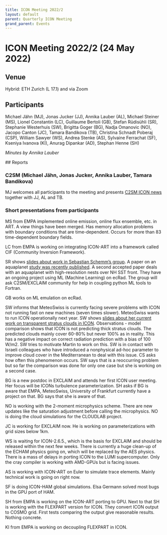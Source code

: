 ```yaml
---
title: ICON Meeting 2022/2
layout: default
parent: Quarterly ICON Meeting
grand_parent: Events
---
```

# ICON Meeting 2022/2 (24 May 2022)

## Venue
Hybrid: ETH Zurich (L 17.1) and via Zoom

## Participants
Michael Jähn (MJ), Jonas Jucker (JJ), Annika Lauber (AL), Michael Steiner (MS), Lionel Constantin (LC), Guillaume Bertoli (GB), Stefan Rüdisühli (SR), Stephanie Westerhuis (SW), Brigitta Goger (BG), Nadja Omanovic (NO), Jacopo Canton (JC), Tamara Bandikova (TB), Christina Schnadt Poberaj (CSP), William Sawyer (WS), Andrea Stenke (AS), Sylvaine Ferrachat (SF), Kseniya Ivanova (KI), Anurag Dipankar (AD), Stephan Henne (SH)

_Minutes by Annika Lauber_

## Reports

### C2SM (Michael Jähn, Jonas Jucker, Annika Lauber, Tamara Bandikova)
MJ welcomes all participants to the meeting and presents [C2SM ICON news](https://polybox.ethz.ch/index.php/s/z2jW7nzNELs2jJz) together with JJ, AL and TB.

### Short presentations from participants
MS from EMPA implemented online emission, online flux ensemble, etc. in ART. A view things have been merged.
Has memory allocation problems with boundary conditions that are time-dependent. Occurs for more than 83 time-dependent boundary fields.

LC from EMPA is working on integrating ICON-ART into a framework called CIF (Community Inversion Framework).

SR shows [slides about work in Sebastian Schemm’s group](https://polybox.ethz.ch/index.php/s/r5aMGXbOOIqEIle). 
A paper on an aquaplanet [study was recently published](https://doi.org/10.5194/wcd-3-601-2022). 
A second accepted paper deals with an aquaplanet with high-resolution nests over NH SST front.
They have an ongoing project using ML (Machine Learning) on ecRad. The group will ask C2SM/EXCLAIM community for help in coupling python ML tools to Fortran.

GB works on ML emulation on ecRad.

SW informs that MeteoSwiss is currently facing severe problems with ICON not running fast on new machines (seven times slower).
MeteoSwiss wants to run ICON operationally next year.
SW shows [slides about her current work on transparent stratus clouds in ICON](https://polybox.ethz.ch/index.php/s/U4suPgr5LvpiZjO). 
Observations - model comparison shows that ICON is not predicting thick stratus clouds. 
The predicted clouds mainly cover 60-80% but never 100% as in reality. This has a negative impact on correct radiation prediction with a bias of 100 W/m2. SW tries to motivate Martin to work on this. SW is in contact with Israeli colleagues who have introduced a nonphysical ad-hoc parameter to improve cloud cover in the Mediterranean to deal with this issue.
CS asks how often this phenomenon occurs.
SW says that is a reoccurring problem but so far the comparison was done for only one case but she is working on a second case.

BG is a new postdoc in EXCLAIM and attends her first ICON user meeting. Her focus will be ICONs turbulence parameterization.
SH asks if BG is aware that EMPA, MeteoSwiss, University of Frankfurt currently have a project on that.
BG says that she is aware of that.

NO is working with the 2-moment microphysics scheme. There are new updates like the saturation adjustment before calling the microphysics. NO is doing the cloud simulations for the CLOUDLAB project.

JC is working for EXCLAIM now. He is working on parameterizations with grid sizes below 1km. 

WS is waiting for ICON-2.6.5., which is the basis for EXCLAIM and should be released within the next few weeks. There is currently a huge clean-up of the ECHAM physics going on, which will be replaced by the AES physics. 
There is a mass of delays in porting ICON to the LUMI supercomputer. Only the cray compiler is working with AMD-GPUs but is facing issues.

AS is working with ICON-ART on Euler to simulate trace elements. Mainly technical work is going on right now.

SF is doing ICON-HAM global simulations. Elsa Germann solved most bugs in the GPU port of HAM.

SH from EMPA is working on the ICON-ART porting to GPU. Next to that SH is working with the FLEXPART version for ICON. They convert ICON output to COSMO grid. First tests comparing the output give reasonable results. Nothing concrete.

KI from EMPA is working on decoupling FLEXPART in ICON.
